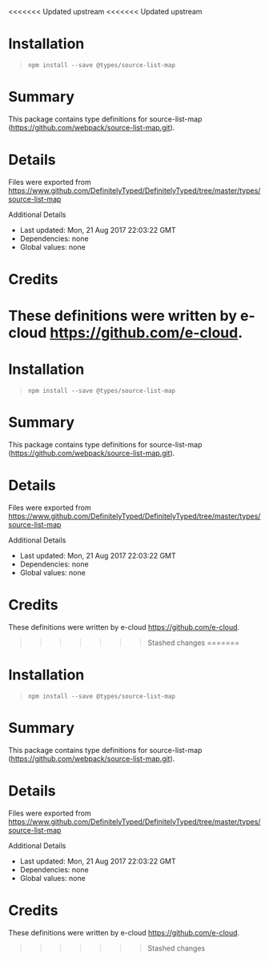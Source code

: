 <<<<<<< Updated upstream
<<<<<<< Updated upstream
# Installation
> `npm install --save @types/source-list-map`

# Summary
This package contains type definitions for source-list-map (https://github.com/webpack/source-list-map.git).

# Details
Files were exported from https://www.github.com/DefinitelyTyped/DefinitelyTyped/tree/master/types/source-list-map

Additional Details
 * Last updated: Mon, 21 Aug 2017 22:03:22 GMT
 * Dependencies: none
 * Global values: none

# Credits
These definitions were written by e-cloud <https://github.com/e-cloud>.
=======
# Installation
> `npm install --save @types/source-list-map`

# Summary
This package contains type definitions for source-list-map (https://github.com/webpack/source-list-map.git).

# Details
Files were exported from https://www.github.com/DefinitelyTyped/DefinitelyTyped/tree/master/types/source-list-map

Additional Details
 * Last updated: Mon, 21 Aug 2017 22:03:22 GMT
 * Dependencies: none
 * Global values: none

# Credits
These definitions were written by e-cloud <https://github.com/e-cloud>.
>>>>>>> Stashed changes
=======
# Installation
> `npm install --save @types/source-list-map`

# Summary
This package contains type definitions for source-list-map (https://github.com/webpack/source-list-map.git).

# Details
Files were exported from https://www.github.com/DefinitelyTyped/DefinitelyTyped/tree/master/types/source-list-map

Additional Details
 * Last updated: Mon, 21 Aug 2017 22:03:22 GMT
 * Dependencies: none
 * Global values: none

# Credits
These definitions were written by e-cloud <https://github.com/e-cloud>.
>>>>>>> Stashed changes
